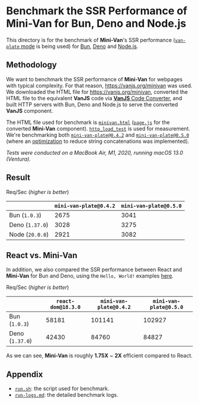 # Benchmark the SSR Performance of Mini-Van for Bun, Deno and Node.js

This directory is for the benchmark of **Mini-Van**'s SSR performance ([`van-plate` mode](https://github.com/vanjs-org/mini-van#van-plate-mode) is being used) for [Bun](https://bun.sh/), [Deno](https://deno.com/) and [Node.js](https://nodejs.org/).

## Methodology

We want to benchmark the SSR performance of **Mini-Van** for webpages with typical complexity. For that reason, https://vanjs.org/minivan was used. We downloaded the HTML file for https://vanjs.org/minivan, converted the HTML file to the equivalent **VanJS** code via [**VanJS** Code Converter](https://github.com/vanjs-org/converter), and built HTTP servers with Bun, Deno and Node.js to serve the converted **VanJS** component.

The HTML file used for benchmark is [`minivan.html`](0.4.2/minivan.html) ([`page.js`](0.4.2/page.js) for the converted **Mini-Van** component). [`http_load_test`](https://github.com/uNetworking/uSockets/blob/master/examples/http_load_test.c) is used for measurement. We're benchmarking both [`mini-van-plate@0.4.2`](https://www.npmjs.com/package/mini-van-plate/v/0.4.2) and [`mini-van-plate@0.5.0`](https://www.npmjs.com/package/mini-van-plate/v/0.5.0) (where an [optimization](https://github.com/vanjs-org/mini-van/releases/tag/0.5.0) to reduce string concatenations was implemented).

_Tests were conducted on a MacBook Air, M1, 2020, running macOS 13.0 (Ventura)._

## Result

Req/Sec (_higher is better_)

| | `mini-van-plate@0.4.2` | `mini-van-plate@0.5.0` |
|-|------------------------|------------------------|
| Bun (`1.0.3`) | 2675 | 3041 |
| Deno (`1.37.0`) | 3028 | 3275 |
| Node (`20.0.0`) | 2921 | 3082 |

## React vs. Mini-Van

In addition, we also compared the SSR performance between React and **Mini-Van** for Bun and Deno, using the `Hello, World!` examples [here](https://github.com/oven-sh/bun/tree/main/bench/react-hello-world).

Req/Sec (_higher is better_)

| | `react-dom@18.3.0` | `mini-van-plate@0.4.2` | `mini-van-plate@0.5.0` |
|-|--------------------|------------------------|------------------------|
| Bun (`1.0.3`) | 58181 | 101141 | 102927 |
| Deno (`1.37.0`) | 42430 | 84760 | 84827 |

As we can see, **Mini-Van** is roughly **1.75X** ~ **2X** efficient compared to React.

## Appendix

* [`run.sh`](run.sh): the script used for benchmark.
* [`run-logs.md`](run-logs.md): the detailed benchmark logs.
